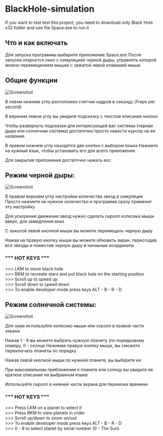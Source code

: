 # BlackHole-simulation

If you want to test test this project, you need to download only Black Hole x32 folder and
use file Space.exe to run it


## Что и как включать

Для запуска программы выберите приложение Space.exe
После запуска откроется окно с симуляцией черной дыры, управлять которой можно перемещением мышки с зажатой левой клавишей мыши.

## Общие функции

![Screenshot](video3.gif)

В левом нижнем углу расположен счетчик кадров в секунду (Fraps per second)

В верхнем левом углу вы увидите подсказку с текстом описание кнопок

Чтобы развернуть подсказки для интересующей вас системы (черная дыра или солнечная система) достаточно просто навести курсор на ее название.

В правом нижнем углу находятся две кнопки с выбором языка
Нажмите на нужный язык, чтобы установить его для всего приложения

Для закрытия приложения достаточно нажать esc.


## Режим черной дыры:

![Screenshot](video1.gif)

В правом верхнем углу настройки количества звезд в симуляции
Просто нажмите на нужное количество и программа сразу применит эту настройку

Для ускорения движения звезд нужно сделать скролл колесика мыши вверх, для замедления вниз

С зажатой левой кнопкой мыши вы можете перемещать черную дыру

Нажав на правую кнопку мыши вы можете обновить экран, пересоздав все звезды и поместив черную дыру в начаьные координаты

### """ HOT KEYS """  

*>>>* LKM to move black hole  
*>>>* RKM to recreate stars and put black hole on the starting position  
*>>>* Scroll up to speed up  
*>>>* Scroll down to speed down  
*>>>* To enable developer mode press keys ALT - B - R - D  


## Режим солнечной системы:

![Screenshot](video.gif)

Для зума используйте колесико мыши или скролл в правой части экрана

Нажав 1 - 8 вы можете выбрать нужную планету (по порядковому номеру, 0 - солнце
Нажимая правую кнопку мыши, вы сможете переключать планеты по порядку

Нажав левой кнопкой мыши по нужной планете, вы выберете ее

При максимальном приближении к планете или солнцу вы увидите ее краткое описание на выбранном языке

Используйте скролл в нижней части экрана для перемоки времени

### """ HOT KEYS """  

*>>>* Press LKM on a planet to select it  
*>>>* Press RKM to view planets in order  
*>>>* Scroll up/down to zoom on/out  
*>>>* To enable developer mode press keys ALT - B - R - D  
*>>>* 0 - 8 to select planet by serial number (0 - The Sun)  
